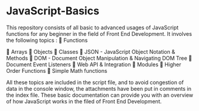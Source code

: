 # JavaScript-Basics

This repository consists of all basic to advanced usages of JavaScript functions for any beginner in the field of Front End Development. It involves the following topics : 
📌 Functions

📌 Arrays
📌 Objects
📌 Classes
📌 JSON - JavaScript Object Notation & Methods
📌 DOM - Document Object Manipulation & Navigating DOM Tree
📌 Document Event Listeners
📌 Web API & Integration
📌 Modules
📌 Higher Order Functions
📌 Simple Math functions

All these topics are included in the script file, and to avoid congestion of data in the console window, the attachments have been put in comments in the index file. These basic documentation can provide you with an overview of how JavaScript works in the filed of Front End Development. 


